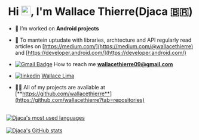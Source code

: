 <h1 align="center">Hi <img src="https://media.giphy.com/media/hvRJCLFzcasrR4ia7z/giphy.gif" width="25px">, I'm Wallace Thierre(Djaca 🇧🇷)</h1>

- 🔭 I’m worked on **Android projects**

- 📝 To mantein uptudate with libraries, archtecture and API regularly read articles on [https://medium.com/](https://medium.com/@wallacethierre) and [https://developer.android.com/](https://developer.android.com/)

- [![Gmail Badge](https://img.shields.io/badge/-Gmail-c14438?style=flat-square&logo=Gmail&logoColor=white&link=mailto:wallacethierre09@gmail.com)](mailto:wallacethierre09@gmail.com) How to reach me **wallacethierre09@gmail.com**

- [![linkedin](https://img.shields.io/badge/-wallacethierre-blue?style=flat-square&logo=Linkedin&logoColor=white)](https://www.linkedin.com/in/wallace-lima-1130691b/) [Wallace Lima](https://www.linkedin.com/in/wallace-lima-1130691b/)

- 👨‍💻 All of my projects are available at [**https://github.com/wallacethierre**](https://github.com/wallacethierre?tab=repositories)
</br>

<a href="https://github.com/wallacethierre?tab=repositories&q=&type=source">
  <img align="top" alt="Djaca's most used languages" src="https://github-readme-stats.vercel.app/api/top-langs/?username=wallacethierre&layout=compact" />
</a>
</br>
</br>
<a href="https://github.com/wallacethierre?tab=repositories&q=&type=source">
  <img alt="Djaca's GitHub stats" src="https://github-readme-stats.vercel.app/api?username=wallacethierre&count_private=true&show_icons=true" />
</a>
</br>
</br>


<!--
**wallacethierre/wallacethierre** is a ✨ _special_ ✨ repository because its `README.md` (this file) appears on your GitHub profile.

Here are some ideas to get you started:

- 🔭 I’m currently working on ...
- 🌱 I’m currently learning ...
- 👯 I’m looking to collaborate on ...
- 🤔 I’m looking for help with ...
- 💬 Ask me about ...
- 📫 How to reach me: ...
- 😄 Pronouns: ...
- ⚡ Fun fact: ...
-->
